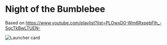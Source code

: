 # Night of the Bumblebee

Based on https://www.youtube.com/playlist?list=PLOwxD0-Wm6RxpebFlh_-SgcTkBwLTUEN-

![Launcher card](https://github.com/Fireball9670/Sky-Shooter/blob/trunk/source/assets/launcher/card.png?raw=true)
